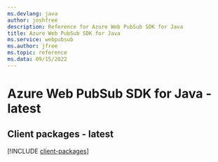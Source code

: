```yaml
---
ms.devlang: java
author: joshfree
description: Reference for Azure Web PubSub SDK for Java
title: Azure Web PubSub SDK for Java
ms.service: webpubsub
ms.author: jfree
ms.topic: reference
ms.data: 09/15/2022
---
```

# Azure Web PubSub SDK for Java - latest

## Client packages - latest
[!INCLUDE [client-packages](web-pubsub-client-index.md)]